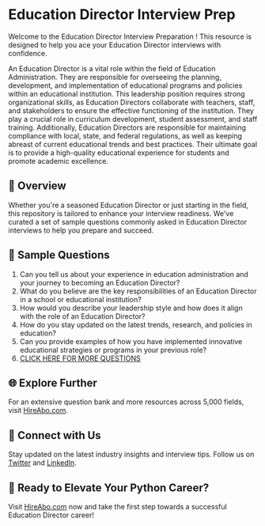 # Education Director Interview Prep

Welcome to the Education Director Interview Preparation ! This resource is designed to help you ace your Education Director interviews with confidence.

An Education Director is a vital role within the field of Education Administration. They are responsible for overseeing the planning, development, and implementation of educational programs and policies within an educational institution. This leadership position requires strong organizational skills, as Education Directors collaborate with teachers, staff, and stakeholders to ensure the effective functioning of the institution. They play a crucial role in curriculum development, student assessment, and staff training. Additionally, Education Directors are responsible for maintaining compliance with local, state, and federal regulations, as well as keeping abreast of current educational trends and best practices. Their ultimate goal is to provide a high-quality educational experience for students and promote academic excellence.

## 🚀 Overview

Whether you're a seasoned Education Director or just starting in the field, this repository is tailored to enhance your interview readiness. We've curated a set of sample questions commonly asked in Education Director interviews to help you prepare and succeed.

## 📝 Sample Questions

1. Can you tell us about your experience in education administration and your journey to becoming an Education Director?
2. What do you believe are the key responsibilities of an Education Director in a school or educational institution?
3. How would you describe your leadership style and how does it align with the role of an Education Director?
4. How do you stay updated on the latest trends, research, and policies in education?
5. Can you provide examples of how you have implemented innovative educational strategies or programs in your previous role?
6. [CLICK HERE FOR MORE QUESTIONS](https://hireabo.com/job/4_1_25/Education%20Director)

## 🌐 Explore Further

For an extensive question bank and more resources across 5,000 fields, visit [HireAbo.com](https://www.hireabo.com).

## 📱 Connect with Us

Stay updated on the latest industry insights and interview tips. Follow us on [Twitter](https://twitter.com/hireabo) and [LinkedIn](https://www.linkedin.com/in/hire-abo-3609972a8/).

## 🚀 Ready to Elevate Your Python Career?

Visit [HireAbo.com](https://www.hireabo.com) now and take the first step towards a successful Education Director career!
